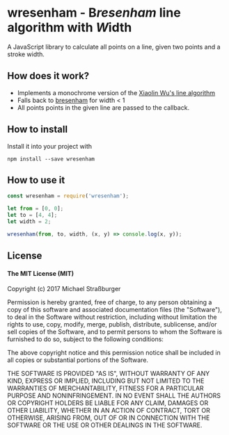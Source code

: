 # wresenham - B*resenham* line algorithm with *W*idth

A JavaScript library to calculate all points on a line, given two points and a stroke width.

## How does it work?

* Implements a monochrome version of the [Xiaolin Wu's line algorithm](https://en.wikipedia.org/wiki/Xiaolin_Wu%27s_line_algorithm)
* Falls back to [bresenham](https://github.com/madbence/node-bresenham) for width < 1
* All points points in the given line are passed to the callback.

## How to install

Install it into your project with
```
npm install --save wresenham
```

## How to use it

```js
const wresenham = require('wresenham');

let from = [0, 0];
let to = [4, 4];
let width = 2;

wresenham(from, to, width, (x, y) => console.log(x, y));
```

## License
#### The MIT License (MIT)
Copyright (c) 2017 Michael Straßburger

Permission is hereby granted, free of charge, to any person obtaining a copy of this software and associated documentation files (the "Software"), to deal in the Software without restriction, including without limitation the rights to use, copy, modify, merge, publish, distribute, sublicense, and/or sell copies of the Software, and to permit persons to whom the Software is furnished to do so, subject to the following conditions:

The above copyright notice and this permission notice shall be included in all copies or substantial portions of the Software.

THE SOFTWARE IS PROVIDED "AS IS", WITHOUT WARRANTY OF ANY KIND, EXPRESS OR IMPLIED, INCLUDING BUT NOT LIMITED TO THE WARRANTIES OF MERCHANTABILITY, FITNESS FOR A PARTICULAR PURPOSE AND NONINFRINGEMENT. IN NO EVENT SHALL THE AUTHORS OR COPYRIGHT HOLDERS BE LIABLE FOR ANY CLAIM, DAMAGES OR OTHER LIABILITY, WHETHER IN AN ACTION OF CONTRACT, TORT OR OTHERWISE, ARISING FROM, OUT OF OR IN CONNECTION WITH THE SOFTWARE OR THE USE OR OTHER DEALINGS IN THE SOFTWARE.
